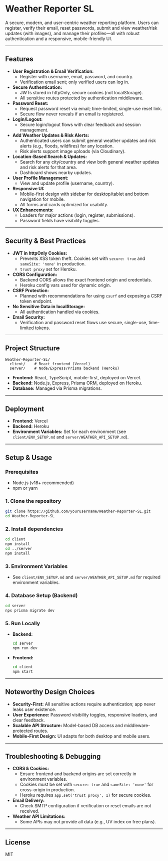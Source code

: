 # Weather Reporter SL

A secure, modern, and user-centric weather reporting platform. Users can register, verify their email, reset passwords, submit and view weather/risk updates (with images), and manage their profiles—all with robust authentication and a responsive, mobile-friendly UI.

---

## Features

- **User Registration & Email Verification:**
  - Register with username, email, password, and country.
  - Verification email sent; only verified users can log in.
- **Secure Authentication:**
  - JWTs stored in httpOnly, secure cookies (not localStorage).
  - All sensitive routes protected by authentication middleware.
- **Password Reset:**
  - Request password reset via email; time-limited, single-use reset link.
  - Secure flow never reveals if an email is registered.
- **Login/Logout:**
  - Secure login/logout flows with clear feedback and session management.
- **Add Weather Updates & Risk Alerts:**
  - Authenticated users can submit general weather updates and risk alerts (e.g., floods, wildfires) for any location.
  - Risk alerts support image uploads (via Cloudinary).
- **Location-Based Search & Updates:**
  - Search for any city/country and view both general weather updates and risk alerts for that area.
  - Dashboard shows nearby updates.
- **User Profile Management:**
  - View and update profile (username, country).
- **Responsive UI:**
  - Mobile-first design with sidebar for desktop/tablet and bottom navigation for mobile.
  - All forms and cards optimized for usability.
- **UX Enhancements:**
  - Loaders for major actions (login, register, submissions).
  - Password fields have visibility toggles.

---

## Security & Best Practices

- **JWT in httpOnly Cookies:**
  - Prevents XSS token theft. Cookies set with `secure: true` and `sameSite: 'none'` in production.
  - `trust proxy` set for Heroku.
- **CORS Configuration:**
  - Backend CORS allows the exact frontend origin and credentials.
  - Heroku config vars used for dynamic origin.
- **CSRF Protection:**
  - Planned with recommendations for using `csurf` and exposing a CSRF token endpoint.
- **No Sensitive Data in localStorage:**
  - All authentication handled via cookies.
- **Email Security:**
  - Verification and password reset flows use secure, single-use, time-limited tokens.

---

## Project Structure

```
Weather-Reporter-SL/
  client/    # React frontend (Vercel)
  server/    # Node/Express/Prisma backend (Heroku)
```

- **Frontend:** React, TypeScript, mobile-first, deployed on Vercel.
- **Backend:** Node.js, Express, Prisma ORM, deployed on Heroku.
- **Database:** Managed via Prisma migrations.

---

## Deployment

- **Frontend:** Vercel
- **Backend:** Heroku
- **Environment Variables:** Set for each environment (see `client/ENV_SETUP.md` and `server/WEATHER_API_SETUP.md`).

---

## Setup & Usage

### Prerequisites
- Node.js (v18+ recommended)
- npm or yarn

### 1. Clone the repository
```bash
git clone https://github.com/yourusername/Weather-Reporter-SL.git
cd Weather-Reporter-SL
```

### 2. Install dependencies
```bash
cd client
npm install
cd ../server
npm install
```

### 3. Environment Variables
- See `client/ENV_SETUP.md` and `server/WEATHER_API_SETUP.md` for required environment variables.

### 4. Database Setup (Backend)
```bash
cd server
npx prisma migrate dev
```

### 5. Run Locally
- **Backend:**
  ```bash
  cd server
  npm run dev
  ```
- **Frontend:**
  ```bash
  cd client
  npm start
  ```

---

## Noteworthy Design Choices

- **Security-First:** All sensitive actions require authentication; app never leaks user existence.
- **User Experience:** Password visibility toggles, responsive loaders, and clear feedback.
- **Scalable API Structure:** Model-based DB access and middleware-protected routes.
- **Mobile-First Design:** UI adapts for both desktop and mobile users.

---

## Troubleshooting & Debugging

- **CORS & Cookies:**
  - Ensure frontend and backend origins are set correctly in environment variables.
  - Cookies must be set with `secure: true` and `sameSite: 'none'` for cross-origin in production.
  - Heroku requires `app.set('trust proxy', 1)` for secure cookies.
- **Email Delivery:**
  - Check SMTP configuration if verification or reset emails are not received.
- **Weather API Limitations:**
  - Some APIs may not provide all data (e.g., UV index on free plans).

---

## License

MIT 